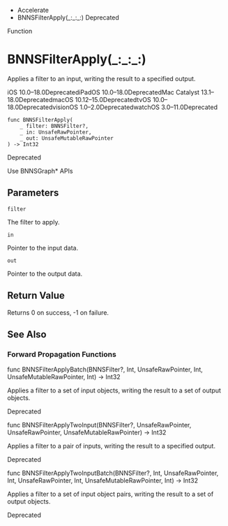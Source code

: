 

- Accelerate
-  BNNSFilterApply(\_:\_:\_:) Deprecated

Function

# BNNSFilterApply(\_:\_:\_:)

Applies a filter to an input, writing the result to a specified output.

iOS 10.0–18.0DeprecatediPadOS 10.0–18.0DeprecatedMac Catalyst 13.1–18.0DeprecatedmacOS 10.12–15.0DeprecatedtvOS 10.0–18.0DeprecatedvisionOS 1.0–2.0DeprecatedwatchOS 3.0–11.0Deprecated

``` source
func BNNSFilterApply(
    _ filter: BNNSFilter?,
    _ in: UnsafeRawPointer,
    _ out: UnsafeMutableRawPointer
) -> Int32
```

Deprecated

Use BNNSGraph\* APIs

## Parameters 

`filter`  

The filter to apply.

`in`  

Pointer to the input data.

`out`  

Pointer to the output data.

## Return Value

Returns 0 on success, -1 on failure.

## See Also

### Forward Propagation Functions

func BNNSFilterApplyBatch(BNNSFilter?, Int, UnsafeRawPointer, Int, UnsafeMutableRawPointer, Int) -> Int32

Applies a filter to a set of input objects, writing the result to a set of output objects.

Deprecated

func BNNSFilterApplyTwoInput(BNNSFilter?, UnsafeRawPointer, UnsafeRawPointer, UnsafeMutableRawPointer) -> Int32

Applies a filter to a pair of inputs, writing the result to a specified output.

Deprecated

func BNNSFilterApplyTwoInputBatch(BNNSFilter?, Int, UnsafeRawPointer, Int, UnsafeRawPointer, Int, UnsafeMutableRawPointer, Int) -> Int32

Applies a filter to a set of input object pairs, writing the result to a set of output objects.

Deprecated

